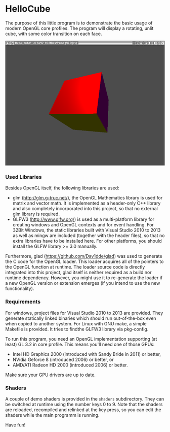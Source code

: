 # HelloCube
The purpose of this little program is to demonstrate the basic 
usage of modern OpenGL core profiles. The program will display
a rotating, unlit cube, with some color transition on each face.

![Screenshot of HelloCube application: a cube](https://raw.githubusercontent.com/derhass/HelloCube/master/screenshot.png)


### Used Libraries

Besides OpenGL itself, the following libraries are used:
* glm (http://glm.g-truc.net/), the OpenGL Mathematics library is used for matrix and vector math. It is implemented as a header-only C++ library and also completely incorporated into this project, so that no external glm library is required.
* GLFW3 (http://www.glfw.org/) is used as a multi-platform library for creating windows and OpenGL contexts and for event handling. For 32Bit Windows, the static libraries built with Visual Studio 2010 to 2013 as well as
mingw are included (together with the header files), so that no extra libraries have to be installed here. For other platforms, you should install the GLFW library >= 3.0 manually.

Furthermore, glad (https://github.com/Dav1dde/glad) was used to generate the C code for the OpenGL
loader. This loader acquires all of the pointers to the OpenGL function at runtime. The loader source
code is directly integrated into this project, glad itself is neither required as a build nor runtime
dependency. However, you might use it to re-generate the loader if a new OpenGL version or extension
emerges (if you intend to use the new functionality).

### Requirements

For windows, project files for Visual Studio 2010 to 2013 are provided. They generate statically linked
binaries which should run out-of-the-box even when copied to another system. For Linux with GNU make,
a simple Makefile is provided. It tries to findthe GLFW3 library via pkg-config.

To run this program, you need an OpenGL implementation supporting (at least) GL 3.2 
in core profile. This means you'll need one of those GPUs:
* Intel HD Graphics 2000 (introduced with Sandy Bride in 2011) or better,
* NVidia Geforce 8 (introduced 2006) or better, or
* AMD/ATI Radeon HD 2000 (introduced 2006) or better.

Make sure your GPU drivers are up to date.

### Shaders

A couple of demo shaders is provided in the `shaders` subdirectory. They can be switched
at runtime using the number keys 0 to 9. Note that the shaders are reloaded, recompiled and
relinked at the key press, so you can edit the shaders while the main programm is running.

Have fun!


